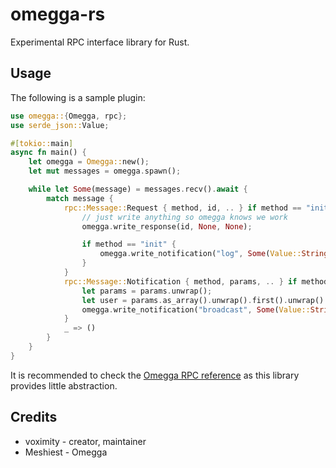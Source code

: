 # omegga-rs

Experimental RPC interface library for Rust.

## Usage

The following is a sample plugin:

```rs
use omegga::{Omegga, rpc};
use serde_json::Value;

#[tokio::main]
async fn main() {
    let omegga = Omegga::new();
    let mut messages = omegga.spawn();

    while let Some(message) = messages.recv().await {
        match message {
            rpc::Message::Request { method, id, .. } if method == "init" || method == "stop" => {
                // just write anything so omegga knows we work
                omegga.write_response(id, None, None);

                if method == "init" {
                    omegga.write_notification("log", Some(Value::String("Hello from omegga-rs!".into())));
                }
            }
            rpc::Message::Notification { method, params, .. } if method == "chatcmd:test" => {
                let params = params.unwrap();
                let user = params.as_array().unwrap().first().unwrap().as_str().unwrap();
                omegga.write_notification("broadcast", Some(Value::String(format!("You ran the test command, {}", user))));
            }
            _ => ()
        }
    }
}
```

It is recommended to check the [Omegga RPC reference](https://github.com/brickadia-community/omegga#json-rpc-plugins) as this library provides little abstraction.

## Credits

* voximity - creator, maintainer
* Meshiest - Omegga

